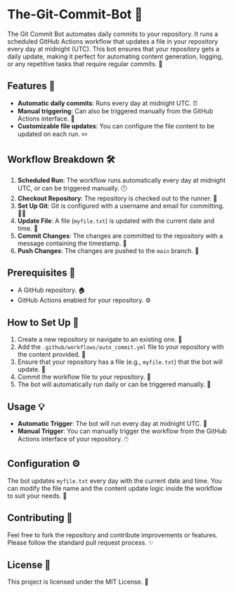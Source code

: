 # The-Git-Commit-Bot 🤖

The Git Commit Bot automates daily commits to your repository. It runs a scheduled GitHub Actions workflow that updates a file in your repository every day at midnight (UTC). This bot ensures that your repository gets a daily update, making it perfect for automating content generation, logging, or any repetitive tasks that require regular commits. 📅

## Features 🚀

- **Automatic daily commits**: Runs every day at midnight UTC. ⏰
- **Manual triggering**: Can also be triggered manually from the GitHub Actions interface. 🔘
- **Customizable file updates**: You can configure the file content to be updated on each run. ✏️

## Workflow Breakdown 🛠️

1. **Scheduled Run**: The workflow runs automatically every day at midnight UTC, or can be triggered manually. 🕛
2. **Checkout Repository**: The repository is checked out to the runner. 📂
3. **Set Up Git**: Git is configured with a username and email for committing. 🧑‍💻
4. **Update File**: A file (`myfile.txt`) is updated with the current date and time. 📄
5. **Commit Changes**: The changes are committed to the repository with a message containing the timestamp. 📝
6. **Push Changes**: The changes are pushed to the `main` branch. 🚀

## Prerequisites 🔑

- A GitHub repository. 🏠
- GitHub Actions enabled for your repository. ⚙️

## How to Set Up 🔧

1. Create a new repository or navigate to an existing one. 🔄
2. Add the `.github/workflows/auto_commit.yml` file to your repository with the content provided. 📂
3. Ensure that your repository has a file (e.g., `myfile.txt`) that the bot will update. 📝
4. Commit the workflow file to your repository. 💾
5. The bot will automatically run daily or can be triggered manually. 🔁

## Usage 💡

- **Automatic Trigger**: The bot will run every day at midnight UTC. 🌙
- **Manual Trigger**: You can manually trigger the workflow from the GitHub Actions interface of your repository. 🖱️

## Configuration ⚙️

The bot updates `myfile.txt` every day with the current date and time. You can modify the file name and the content update logic inside the workflow to suit your needs. 🔄

## Contributing 🤝

Feel free to fork the repository and contribute improvements or features. Please follow the standard pull request process. ✨

## License 📜

This project is licensed under the MIT License. 🖤
